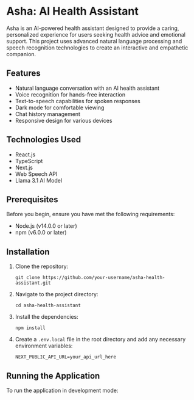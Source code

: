 # Asha: AI Health Assistant

Asha is an AI-powered health assistant designed to provide a caring, personalized experience for users seeking health advice and emotional support. This project uses advanced natural language processing and speech recognition technologies to create an interactive and empathetic companion.

## Features

- Natural language conversation with an AI health assistant
- Voice recognition for hands-free interaction
- Text-to-speech capabilities for spoken responses
- Dark mode for comfortable viewing
- Chat history management
- Responsive design for various devices

## Technologies Used

- React.js
- TypeScript
- Next.js
- Web Speech API
- Llama 3.1 AI Model

## Prerequisites

Before you begin, ensure you have met the following requirements:

- Node.js (v14.0.0 or later)
- npm (v6.0.0 or later)

## Installation

1. Clone the repository:
   ```
   git clone https://github.com/your-username/asha-health-assistant.git
   ```

2. Navigate to the project directory:
   ```
   cd asha-health-assistant
   ```

3. Install the dependencies:
   ```
   npm install
   ```

4. Create a `.env.local` file in the root directory and add any necessary environment variables:
   ```
   NEXT_PUBLIC_API_URL=your_api_url_here
   ```

## Running the Application

To run the application in development mode:
